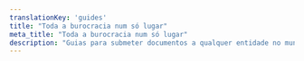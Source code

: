 ```yaml
---
translationKey: 'guides'
title: "Toda a burocracia num só lugar"
meta_title: "Toda a burocracia num só lugar"
description: "Guias para submeter documentos a qualquer entidade no mundo"
---
```

